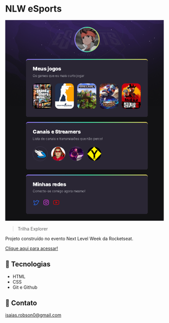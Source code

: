 # NLW eSports 

![preview](.github/preview.png)

> Trilha Explorer

Projeto construído no evento Next Level Week da Rocketseat.

[Clique aqui para acessar!](https://zary-java.github.io/nlw-esports-explorer-2)


## 🔨 Tecnologias
- HTML
- CSS
- Git e Github

## 📧 Contato

isaias.robson0@gmail.com